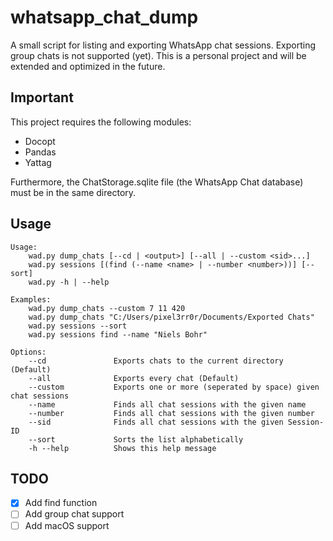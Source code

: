 # whatsapp_chat_dump
A small script for listing and exporting WhatsApp chat sessions. Exporting group chats is not supported (yet).
This is a personal project and will be extended and optimized in the future.

## Important
This project requires the following modules:
* Docopt
* Pandas
* Yattag

Furthermore, the ChatStorage.sqlite file (the WhatsApp Chat database) must be in the same directory.

## Usage
```
Usage:
    wad.py dump_chats [--cd | <output>] [--all | --custom <sid>...]
    wad.py sessions [(find (--name <name> | --number <number>))] [--sort]
    wad.py -h | --help

Examples:
    wad.py dump_chats --custom 7 11 420
    wad.py dump_chats "C:/Users/pixel3rr0r/Documents/Exported Chats"
    wad.py sessions --sort
    wad.py sessions find --name "Niels Bohr"

Options:
    --cd               Exports chats to the current directory (Default)
    --all              Exports every chat (Default)
    --custom           Exports one or more (seperated by space) given chat sessions
    --name             Finds all chat sessions with the given name
    --number           Finds all chat sessions with the given number
    --sid              Finds all chat sessions with the given Session-ID
    --sort             Sorts the list alphabetically
    -h --help          Shows this help message
```

## TODO
- [X] Add find function
- [ ] Add group chat support
- [ ] Add macOS support

